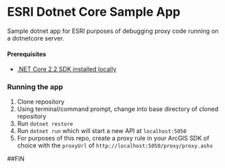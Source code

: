 # ESRI Dotnet Core Sample App

Sample dotnet app for ESRI purposes of debugging proxy code running on a dotnetcore server.

#### Prerequisites

- [.NET Core 2.2 SDK installed locally](https://dotnet.microsoft.com/download/dotnet-core/2.2)

### Running the app

1. Clone repository
2. Using terminal/command prompt, change into base directory of cloned repository
3. Run `dotnet restore`
4. Run `dotnet run` which will start a new API at `localhost:5050`
5. For purposes of this repo, create a proxy rule in your ArcGIS SDK of choice with the `proxyUrl` of `http://localhost:5050/proxy/proxy.ashx`

##FIN
